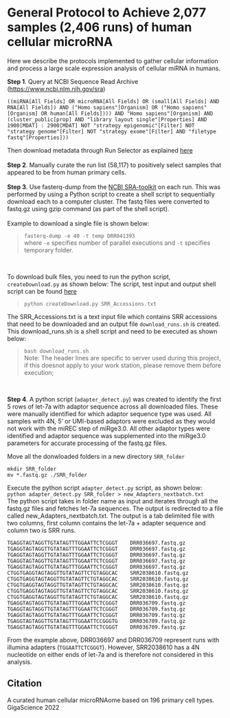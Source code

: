 # General Protocol to Achieve 2,077 samples (2,406 runs) of human cellular microRNA

Here we describe the protocols implemented to gather cellular information and process a large scale expression analysis of cellular miRNA in humans. 

**Step 1**.  Query at NCBI Sequence Read Archive (https://www.ncbi.nlm.nih.gov/sra)<br>
```
((miRNA[All Fields] OR microRNA[All Fields] OR (small[All Fields] AND RNA[All Fields]) AND ("Homo sapiens"[Organism] OR ("Homo sapiens"[Organism] OR human[All Fields]))) AND "Homo sapiens"[Organism] AND (cluster_public[prop] AND "library layout single"[Properties] AND 1900[MDAT] : 2900[MDAT] NOT "strategy epigenomic"[Filter] NOT "strategy genome"[Filter] NOT "strategy exome"[Filter] AND "filetype fastq"[Properties]))
``` 
Then download metadata through Run Selector as explained [here](https://github.com/NCBI-Hackathons/ncbi-cloud-tutorials/blob/master/SRA%20tutorials/tutorial_SRA_run_selector.md)
<br>
<br>
**Step 2**. Manually curate the run list (58,117) to positively select samples that appeared to be from human primary cells.
<br>
<br>
**Step 3**. Use fasterq-dump from the [NCBI SRA-toolkit](https://hpc.nih.gov/apps/sratoolkit.html) on each run.  This was performed by using a Python script to create a shell script to sequentially download each to a computer cluster.  The fastq files were converted to fastq.gz using gzip command (as part of the shell script).<br><br>
Example to download a single file is shown below:<br> 
> `fasterq-dump -e 40 -t temp DRR041393` <br>
> where `-e` specifies number of parallel executions and `-t` specifies temporary folder. <br>
<br>

To download bulk files, you need to run the python script, `createDownload.py` as shown below: 
The script, test input and output shell script can be found [here](https://github.com/mhalushka/miROme/tree/main/Processing_Tutorial/)

> `python createDownload.py SRR_Accessions.txt`
> 
The SRR_Accessions.txt is a text input file which contains SRR accessions that need to be downloaded and an output file `download_runs.sh` is created. This download_runs.sh is a shell script and need to be executed as shown below:
> `bash download_runs.sh` <br>
> Note: The header lines are specific to server used during this project, if this doesnot apply to your work station, please remove them before execution;

<br>

**Step 4**. A python script (`adapter_detect.py`) was created to identify the first 5 rows of let-7a with adaptor sequence across all downloaded files. These were manually identified for which adaptor sequence type was used.  All samples with 4N, 5’ or UMI-based adaptors were excluded as they would not work with the miREC step of miRge3.0. All other adaptor types were identified and adaptor sequence was supplemented into the miRge3.0 parameters for accurate processing of the fastq.gz files. 

Move all the donwloaded folders in a new directory `SRR_folder` <br>
```
mkdir SRR_folder
mv *.fastq.gz ./SRR_folder
```

Execute the python script `adapter_detect.py` script, as shown below: <br>
`python adapter_detect.py SRR_folder > new_Adapters_nextbatch.txt` <br>
The python script takes in folder name as input and iterates through all the fastq.gz files and fetches let-7a sequences. The output is redirected to a file called new_Adapters_nextbatch.txt. The output is a tab delimited file with two columns, first column contains the let-7a + adapter sequence and column two is SRR runs.
```
TGAGGTAGTAGGTTGTATAGTTTGGAATTCTCGGGT    DRR036697.fastq.gz
TGAGGTAGTAGGTTGTATAGTTTGGAATTCTCGGGT    DRR036697.fastq.gz
TGAGGTAGTAGGTTGTATAGTTTGGAATTCTCGGGT    DRR036697.fastq.gz
TGAGGTAGTAGGTTGTATAGTTTGGAATTCTCGGGT    DRR036697.fastq.gz
TGAGGTAGTAGGTTGTATAGTTTGGAATTCTCGGGT    DRR036697.fastq.gz
CTGGTGAGGTAGTAGGTTGTATAGTTCTGTAGGCAC    SRR2038610.fastq.gz
CTGGTGAGGTAGTAGGTTGTATAGTTCTGTAGGCAC    SRR2038610.fastq.gz
CTGGTGAGGTAGTAGGTTGTATAGTTCTGTAGGCAC    SRR2038610.fastq.gz
CTGGTGAGGTAGTAGGTTGTATAGTTCTGTAGGCAC    SRR2038610.fastq.gz
CTGGTGAGGTAGTAGGTTGTATAGTTCTGTAGGCAC    SRR2038610.fastq.gz
TGAGGTAGTAGGTTGTATAGTTTGGAATTCTCGGGT    DRR036709.fastq.gz
TGAGGTAGTAGGTTGTATAGTTTGGAATTCTCGGGT    DRR036709.fastq.gz
TGAGGTAGTAGGTTGTATAGTTTGGAATTCTCGGGT    DRR036709.fastq.gz
TGAGGTAGTAGGTTGTATAGTTTGGAATTCCGGGTG    DRR036709.fastq.gz
TGAGGTAGTAGGTTGTATAGTTTGGAATTCTCGGGT    DRR036709.fastq.gz
```
From the example above, DRR036697 and DRR036709 represent runs with illumina adapters (`TGGAATTCTCGGGT`). However, SRR2038610 has a 4N nucleotide on either ends of let-7a and is therefore not considered in this analysis. 



## Citation
A curated human cellular microRNAome based on 196 primary cell types. GigaScience 2022

